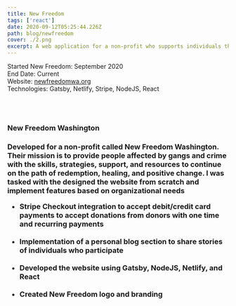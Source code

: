 ```yaml
---
title: New Freedom
tags: ['react']
date: 2020-09-12T05:25:44.226Z
path: blog/newfreedom
cover: ./2.png
excerpt: A web application for a non-profit who supports individuals throughout their transformation
---
```


Started New Freedom: September 2020
</br>
End Date: Current
</br>
Website: [newfreedomwa.org](https://www.newfreedomwa.org/) </br>
Technologies: Gatsby, Netlify, Stripe, NodeJS, React

</br>
</br>
<h3>New Freedom Washington<h3>
Developed for a non-profit called New Freedom Washington. Their mission is to provide people affected by gangs and crime with the skills, strategies, support, and resources to continue on the path of redemption, healing, and positive change. I was tasked with the designed the website from scratch and implement features based on organizational needs
</br>

<ul>

<li>
Stripe Checkout integration to accept debit/credit card payments to accept donations from donors with one time and recurring payments
</li>
</br>
<li>
Implementation of a personal blog section to share stories of individuals who participate
</li>
</br>
<li>
Developed the website using Gatsby, NodeJS, Netlify, and React
</li>
</br>
<li>
Created New Freedom logo and branding
</li>
</br>
</ul>
